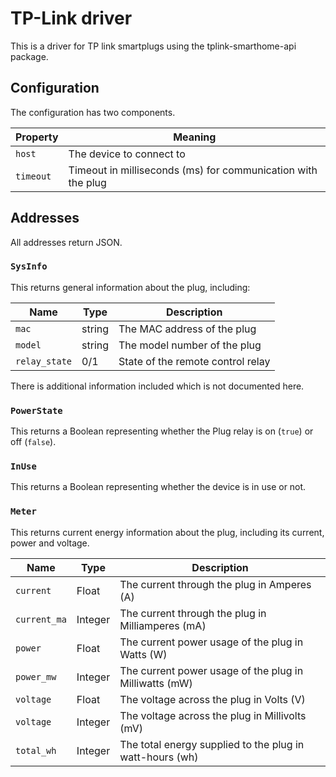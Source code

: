 # TP-Link driver

This is a driver for TP link smartplugs using the tplink-smarthome-api package.

## Configuration

The configuration has two components.

Property | Meaning
---|---
`host` | The device to connect to
`timeout` | Timeout in milliseconds (ms) for communication with the plug

## Addresses

All addresses return JSON.

### `SysInfo`

This returns general information about the plug, including:

Name | Type | Description
---|---|---
`mac` | string | The MAC address of the plug
`model` | string | The model number of the plug
`relay_state` | 0/1 | State of the remote control relay

There is additional information included which is not documented here.

### `PowerState`

This returns a Boolean representing whether the Plug relay is on (`true`) or off (`false`).

### `InUse`

This returns a Boolean representing whether the device is in use or not.

### `Meter`

This returns current energy information about the plug, including its current, power and voltage.

Name | Type| Description
---|---|---
`current` | Float | The current through the plug in Amperes (A)
`current_ma` | Integer | The current through the plug in Milliamperes (mA)
`power` | Float | The current power usage of the plug in Watts (W)
`power_mw` | Integer | The current power usage of the plug in Milliwatts (mW)
`voltage` | Float | The voltage across the plug in Volts (V)
`voltage` | Integer | The voltage across the plug in Millivolts (mV)
`total_wh` | Integer | The total energy supplied to the plug in watt-hours (wh)


